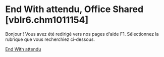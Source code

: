 
# End With attendu, Office Shared [vblr6.chm1011154]

Bonjour ! Vous avez été redirigé vers nos pages d'aide F1. Sélectionnez la rubrique que vous recherchiez ci-dessous.

[End With attendu](http://msdn.microsoft.com/library/02a23478-d656-da99-dbd6-e8692b6d5394%28Office.15%29.aspx)
